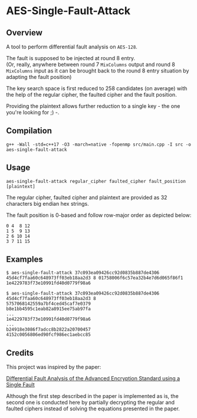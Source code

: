 # AES-Single-Fault-Attack

## Overview

A tool to perform differential fault analysis on `AES-128`.

The fault is supposed to be injected at round 8 entry.  
(Or, really, anywhere between round 7 `MixColumns` output and round 8 `MixColumns` input as it can be brought back to the round 8 entry situation by adapting the fault position)

The key search space is first reduced to 258 candidates (on average) with the help of the regular cipher, the faulted cipher and the fault position.

Providing the plaintext allows further reduction to a single key - the one you're looking for ;) -.  

## Compilation

```console
g++ -Wall -std=c++17 -O3 -march=native -fopenmp src/main.cpp -I src -o aes-single-fault-attack
```

## Usage

```console
aes-single-fault-attack regular_cipher faulted_cipher fault_position [plaintext]
```

The regular cipher, faulted cipher and plaintext are provided as 32 characters big endian hex strings.  

The fault position is 0-based and follow row-major order as depicted below:  

```text
0 4  8 12
1 5  9 13
2 6 10 14
3 7 11 15
```

## Examples

```console
$ aes-single-fault-attack 37c093ea09426cc92d0835b887de4306 45d4cf7faa60c648973ff03eb18aa2d3 8 01758006f6c57ea32b4e7d6d065f86f1
1e4229783f73e10991fd40d0779f98a6
```

```console
$ aes-single-fault-attack 37c093ea09426cc92d0835b887de4306 45d4cf7faa60c648973ff03eb18aa2d3 8
5757068142559a7bf4ced45caf7e0379
b8e1bb4595c1eab82a8915ee75ab97fa
...
1e4229783f73e10991fd40d0779f98a6
...
b24918e3086f7adcc8b2822a20700457
4152c0056806ed90fcf986ec1aebcc85
```
## Credits

This project was inspired by the paper:

[Differential Fault Analysis of the Advanced Encryption
Standard using a Single Fault](https://eprint.iacr.org/2009/575.pdf)

Although the first step described in the paper is implemented as is, the second one is conducted here by partially decrypting the regular and faulted ciphers instead of solving the equations presented in the paper.

